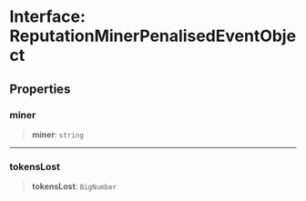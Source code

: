 # Interface: ReputationMinerPenalisedEventObject

## Properties

### miner

> **miner**: `string`

***

### tokensLost

> **tokensLost**: `BigNumber`
